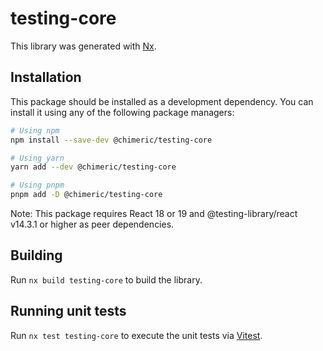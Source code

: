 # testing-core

This library was generated with [Nx](https://nx.dev).

## Installation

This package should be installed as a development dependency. You can install it using any of the following package managers:

```bash
# Using npm
npm install --save-dev @chimeric/testing-core

# Using yarn
yarn add --dev @chimeric/testing-core

# Using pnpm
pnpm add -D @chimeric/testing-core
```

Note: This package requires React 18 or 19 and @testing-library/react v14.3.1 or higher as peer dependencies.

## Building

Run `nx build testing-core` to build the library.

## Running unit tests

Run `nx test testing-core` to execute the unit tests via [Vitest](https://vitest.dev/).
